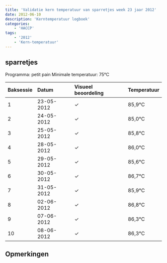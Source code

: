 ```yaml
---
title: 'Validatie kern temperatuur van sparretjes week 23 jaar 2012'
date: 2012-06-10
description: 'Kerntemperatuur logboek'
categories:
    - 'HACCP'
tags:
    - '2012'
    - 'Kern-temperatuur'
---
```


## sparretjes

Programma: petit pain
Minimale temperatuur: 75°C

| Baksessie | Datum | Visueel beoordeling | Temperatuur |
|:---|:---|:---|:---|
| 1 | 23-05-2012 | &check; | 85,9°C |
| 2 | 24-05-2012 | &check; | 85,0°C |
| 3 | 25-05-2012 | &check; | 85,8°C |
| 4 | 28-05-2012 | &check; | 86,0°C |
| 5 | 29-05-2012 | &check; | 85,6°C |
| 6 | 30-05-2012 | &check; | 86,7°C |
| 7 | 31-05-2012 | &check; | 85,9°C |
| 8 | 02-06-2012 | &check; | 86,8°C |
| 9 | 07-06-2012 | &check; | 86,3°C |
| 10 | 08-06-2012 | &check; | 86,3°C |

## Opmerkingen


